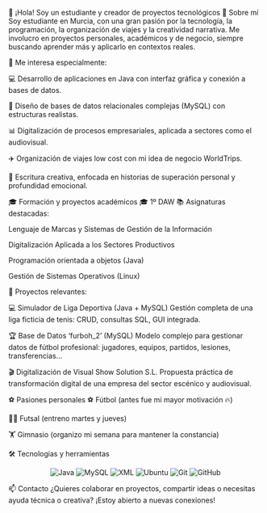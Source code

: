 👋 ¡Hola! Soy un estudiante y creador de proyectos tecnológicos
🧠 Sobre mí
Soy estudiante en Murcia, con una gran pasión por la tecnología, la programación, la organización de viajes y la creatividad narrativa. Me involucro en proyectos personales, académicos y de negocio, siempre buscando aprender más y aplicarlo en contextos reales.

🔧 Me interesa especialmente:

💻 Desarrollo de aplicaciones en Java con interfaz gráfica y conexión a bases de datos.

🧩 Diseño de bases de datos relacionales complejas (MySQL) con estructuras realistas.

📊 Digitalización de procesos empresariales, aplicada a sectores como el audiovisual.

✈️ Organización de viajes low cost con mi idea de negocio WorldTrips.

🧠 Escritura creativa, enfocada en historias de superación personal y profundidad emocional.

🎓 Formación y proyectos académicos
🎓 1º DAW
📚 Asignaturas destacadas:

Lenguaje de Marcas y Sistemas de Gestión de la Información

Digitalización Aplicada a los Sectores Productivos

Programación orientada a objetos (Java)

Gestión de Sistemas Operativos (Linux)

📌 Proyectos relevantes:

💻 Simulador de Liga Deportiva (Java + MySQL)
Gestión completa de una liga ficticia de tenis: CRUD, consultas SQL, GUI integrada.

🏆 Base de Datos ‘furboh_2’ (MySQL)
Modelo complejo para gestionar datos de fútbol profesional: jugadores, equipos, partidos, lesiones, transferencias…

🎬 Digitalización de Visual Show Solution S.L.
Propuesta práctica de transformación digital de una empresa del sector escénico y audiovisual.

⚽ Pasiones personales
⚽ Fútbol (antes fue mi mayor motivación 🔥)

🤾‍♂️ Futsal (entreno martes y jueves)

🏋️ Gimnasio (organizo mi semana para mantener la constancia)

🛠️ Tecnologías y herramientas
<p align="center"> <img src="https://img.shields.io/badge/Java-ED8B00?style=for-the-badge&logo=java&logoColor=white" alt="Java"/> <img src="https://img.shields.io/badge/MySQL-4479A1?style=for-the-badge&logo=mysql&logoColor=white" alt="MySQL"/> <img src="https://img.shields.io/badge/XML-000000?style=for-the-badge&logo=xml&logoColor=white" alt="XML"/> <img src="https://img.shields.io/badge/Linux-Ubuntu-E95420?style=for-the-badge&logo=ubuntu&logoColor=white" alt="Ubuntu"/> <img src="https://img.shields.io/badge/Git-F05032?style=for-the-badge&logo=git&logoColor=white" alt="Git"/> <img src="https://img.shields.io/badge/GitHub-181717?style=for-the-badge&logo=github&logoColor=white" alt="GitHub"/> </p>
📫 Contacto
¿Quieres colaborar en proyectos, compartir ideas o necesitas ayuda técnica o creativa?
¡Estoy abierto a nuevas conexiones!
